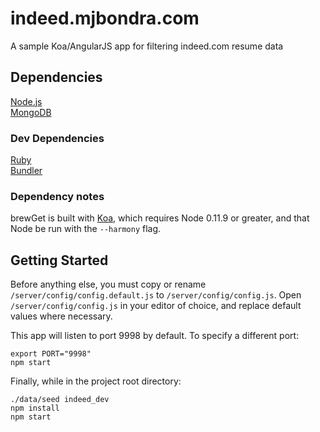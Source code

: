 # indeed.mjbondra.com

A sample Koa/AngularJS app for filtering indeed.com resume data

## Dependencies

[Node.js](https://nodejs.org/)  
[MongoDB](http://www.mongodb.org/)  

### Dev Dependencies

[Ruby](https://www.ruby-lang.org)  
[Bundler](http://bundler.io/)

### Dependency notes

brewGet is built with [Koa](http://koajs.com/), which requires Node 0.11.9 or greater, and that Node be run with the `--harmony` flag.

## Getting Started

Before anything else, you must copy or rename ```/server/config/config.default.js``` to ```/server/config/config.js```. Open ```/server/config/config.js``` in your editor of choice, and replace default values where necessary.  

This app will listen to port 9998 by default. To specify a different port:

```
export PORT="9998"
npm start
```

Finally, while in the project root directory:  

```
./data/seed indeed_dev
npm install
npm start
```
